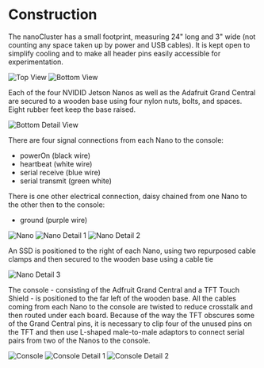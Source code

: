 # Construction
The nanoCluster has a small footprint, measuring 24" long and 3" wide (not counting any space taken up by power and USB cables). It is kept open to simplify cooling and to make all header pins easily accessible for experimentation.

<img src="/Documentation/Images/top.jpg" alt="Top View">
<img src="/Documentation/Images/bottom.jpg" alt="Bottom View">

Each of the four NVIDID Jetson Nanos as well as the Adafruit Grand Central are secured to a wooden base using four nylon nuts, bolts, and spaces. Eight rubber feet keep the base raised.

<img src="/Documentation/Images/bottom detail.jpg" alt="Bottom Detail View">

There are four signal connections from each Nano to the console:
* powerOn (black wire)
* heartbeat (white wire)
* serial receive (blue wire)
* serial transmit (green white)

There is one other electrical connection, daisy chained from one Nano to the other then to the console:
* ground (purple wire)

<img src="/Documentation/Images/nano.jpg" alt="Nano">
<img src="/Documentation/Images/nano detail 1.jpg" alt="Nano Detail 1">
<img src="/Documentation/Images/nano detail 2.jpg" alt="Nano Detail 2">

An SSD is positioned to the right of each Nano, using two repurposed cable clamps and then secured to the wooden base using a cable tie

<img src="/Documentation/Images/nano detail 3.jpg" alt="Nano Detail 3">

The console - consisting of the Adfruit Grand Central and a TFT Touch Shield - is positioned to the far left of the wooden base. All the cables coming from each Nano to the console are twisted to reduce crosstalk and then routed under each board. Because of the way the TFT obscures some of the Grand Central pins, it is necessary to clip four of the unused pins on the TFT and then use L-shaped male-to-male adaptors to connect serial pairs from two of the Nanos to the console.

<img src="/Documentation/Images/console.jpg" alt="Console">
<img src="/Documentation/Images/console detail 1.jpg" alt="Console Detail 1">
<img src="/Documentation/Images/console detail 2.jpg" alt="Console Detail 2">
